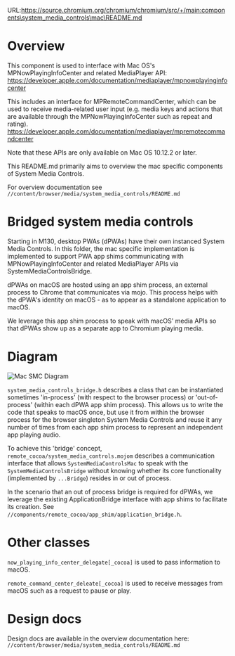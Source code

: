URL:https://source.chromium.org/chromium/chromium/src/+/main:components\system_media_controls\mac\README.md
# Overview
This component is used to interface with Mac OS's MPNowPlayingInfoCenter and
related MediaPlayer API:
https://developer.apple.com/documentation/mediaplayer/mpnowplayinginfocenter

This includes an interface for MPRemoteCommandCenter, which can be used to
receive media-related user input (e.g. media keys and actions that are
available through the MPNowPlayingInfoCenter such as repeat and rating).
https://developer.apple.com/documentation/mediaplayer/mpremotecommandcenter

Note that these APIs are only available on Mac OS 10.12.2 or later.

This README.md primarily aims to overview the mac specific components of
System Media Controls.

For overview documentation see
`//content/browser/media/system_media_controls/README.md`

# Bridged system media controls

Starting in M130, desktop PWAs (dPWAs) have their own instanced System Media
Controls. In this folder, the mac specific implementation is implemented to
support PWA app shims communicating with MPNowPlayingInfoCenter and related
MediaPlayer APIs via SystemMediaControlsBridge.

dPWAs on macOS are hosted using an app shim process, an external process to
Chrome that communicates via mojo. This process helps with the dPWA's identity
on macOS - as to appear as a standalone application to macOS.

We leverage this app shim process to speak with macOS' media APIs so that dPWAs
show up as a separate app to Chromium playing media.

# Diagram

![Mac SMC Diagram](mac_smc_diagram.jpeg)

`system_media_controls_bridge.h` describes a class that can be instantiated
sometimes 'in-process' (with respect to the browser process) or 'out-of-process'
(within each dPWA app shim process). This allows us to write the code that
speaks to macOS once, but use it from within the browser process for the browser
singleton System Media Controls and reuse it any number of times from each app
shim process to represent an independent app playing audio.

To achieve this 'bridge' concept, `remote_cocoa/system_media_controls.mojom`
describes a communication interface that allows `SystemMediaControlsMac` to
speak with the `SystemMediaControlsBridge` without knowing whether its core
functionality (implemented by `...Bridge`) resides in or out of process.

In the scenario that an out of process bridge is required for dPWAs, we leverage
the existing ApplicationBridge interface with app shims to facilitate its
creation. See `//components/remote_cocoa/app_shim/application_bridge.h`.

# Other classes

`now_playing_info_center_delegate[_cocoa]` is used to pass information to macOS.

`remote_command_center_deleate[_cocoa]` is used to receive messages from macOS
such as a request to pause or play.

# Design docs

Design docs are available in the overview documentation here:
`//content/browser/media/system_media_controls/README.md`